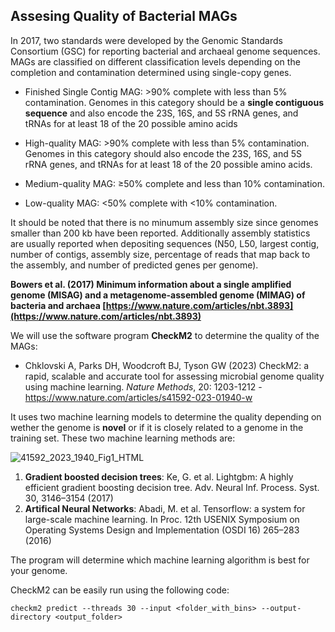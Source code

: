 ## Assesing Quality of Bacterial MAGs

In 2017, two standards were developed by the Genomic Standards Consortium (GSC) for reporting bacterial and archaeal genome sequences. MAGs are classified on different classification levels depending on the completion and contamination determined using single-copy genes.

* Finished Single Contig MAG: >90% complete with less than 5% contamination. Genomes in this category should be a **single contiguous sequence** and also encode the 23S, 16S, and 5S rRNA genes, and tRNAs for at least 18 of the 20 possible amino acids

* High-quality MAG: >90% complete with less than 5% contamination. Genomes in this category should also encode the 23S, 16S, and 5S rRNA genes, and tRNAs for at least 18 of the 20 possible amino acids.

* Medium-quality MAG: ≥50% complete and less than 10% contamination.

* Low-quality MAG: <50% complete with <10% contamination.

It should be noted that there is no minumum assembly size since genomes smaller than 200 kb have been reported. Additionally assembly statistics are usually reported when depositing sequences (N50, L50, largest contig, number of contigs, assembly size, percentage of reads that map back to the assembly, and number of predicted genes per genome).

**Bowers et al. (2017) Minimum information about a single amplified genome (MISAG) and a metagenome-assembled genome (MIMAG) of bacteria and archaea [https://www.nature.com/articles/nbt.3893](https://www.nature.com/articles/nbt.3893)**

We will use the software program **CheckM2** to determine the quality of the MAGs:

* Chklovski A, Parks DH, Woodcroft BJ, Tyson GW (2023) CheckM2: a rapid, scalable and accurate tool for assessing microbial genome quality using machine learning. _Nature Methods_, 20: 1203-1212 - https://www.nature.com/articles/s41592-023-01940-w

It uses two machine learning models to determine the quality depending on wether the genome is **novel** or if it is closely related to a genome in the training set. These two machine learning methods are:  

![41592_2023_1940_Fig1_HTML](https://github.com/user-attachments/assets/ab024524-5f37-40a0-b906-8e2a6f3ad8a2)


1. **Gradient boosted decision trees**: Ke, G. et al. Lightgbm: A highly efficient gradient boosting decision tree. Adv. Neural Inf. Process. Syst. 30, 3146–3154 (2017)
2. **Artifical Neural Networks**: Abadi, M. et al. Tensorflow: a system for large-scale machine learning. In Proc. 12th USENIX Symposium on Operating Systems Design and Implementation (OSDI 16) 265–283 (2016)

The program will determine which machine learning algorithm is best for your genome. 

CheckM2 can be easily run using the following code:

```
checkm2 predict --threads 30 --input <folder_with_bins> --output-directory <output_folder>
```






